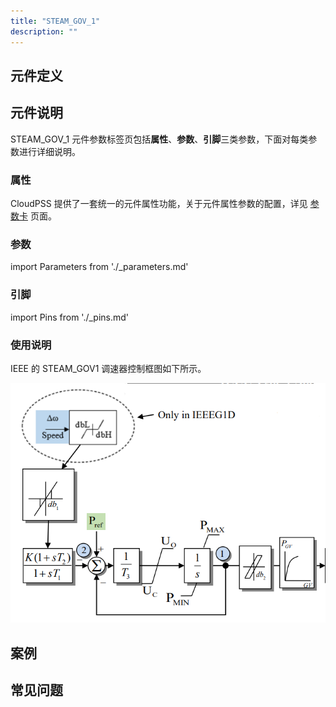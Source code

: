 ```yaml
---
title: "STEAM_GOV_1"
description: ""
---
```


## 元件定义

## 元件说明

STEAM\_GOV\_1 元件参数标签页包括**属性**、**参数**、**引脚**三类参数，下面对每类参数进行详细说明。

### 属性

CloudPSS 提供了一套统一的元件属性功能，关于元件属性参数的配置，详见 [参数卡](docs/documents/software/10-xstudio/20-simstudio/40-workbench/20-function-zone/30-design-tab/30-param-panel/index.md) 页面。

### 参数

import Parameters from './_parameters.md'

<Parameters/>

### 引脚

import Pins from './_pins.md'

<Pins/>

### 使用说明

IEEE 的 STEAM_GOV1 调速器控制框图如下所示。

![等效图](./STEAM_GOV1.png)

## 案例

## 常见问题

